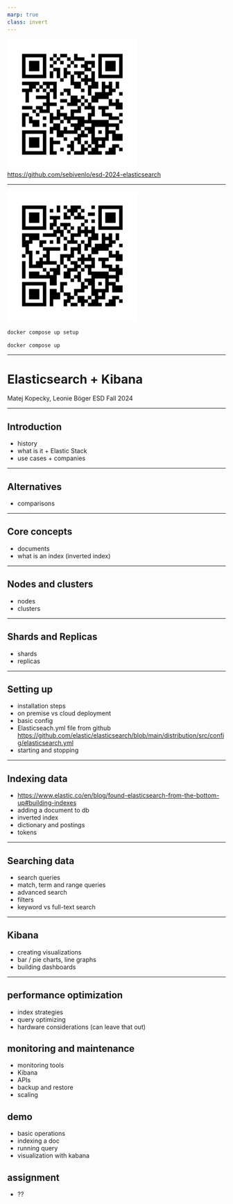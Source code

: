 ```yaml
---
marp: true
class: invert
---
```


<!-- paginate: true -->

![bg left height:6in](../imgs/this_repo.png)
https://github.com/sebivenlo/esd-2024-elasticsearch

---

![bg left height:6in](../imgs/elk_image.png)

```
docker compose up setup
```
```
docker compose up
```
---

# <!--fit-->Elasticsearch + Kibana
Matej Kopecky, Leonie Böger
ESD Fall 2024

---

## Introduction
- history
- what is it + Elastic Stack
- use cases + companies

---

## Alternatives
- comparisons

---

## Core concepts
- documents
- what is an index (inverted index)

---

## Nodes and clusters
- nodes
- clusters

---

## Shards and Replicas
- shards
- replicas

---

## Setting up
- installation steps
- on premise vs cloud deployment
- basic config
- Elasticseach.yml file from github
https://github.com/elastic/elasticsearch/blob/main/distribution/src/config/elasticsearch.yml
- starting and stopping 

---

## Indexing data
- https://www.elastic.co/en/blog/found-elasticsearch-from-the-bottom-up#building-indexes
- adding a document to db
- inverted index
- dictionary and postings
- tokens

---

## Searching data
- search queries
- match, term and range queries
- advanced search
- filters
- keyword vs full-text search

---

## Kibana
- creating visualizations
- bar / pie charts, line graphs
- building dashboards

---

## performance optimization
- index strategies
- query optimizing
- hardware considerations (can leave that out)

## monitoring and maintenance
- monitoring tools
- Kibana
- APIs
- backup and restore
- scaling

## demo
- basic operations
- indexing a doc
- running query
- visualization with kabana

## assignment
- ??

